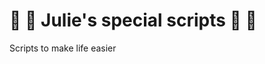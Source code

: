 # :sparkling_heart: :sparkling_heart: Julie's special scripts :sparkling_heart: :sparkling_heart:

Scripts to make life easier